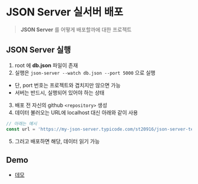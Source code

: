 # JSON Server 실서버 배포
> **JSON Server** 를 어떻게 배포할까에 대한 프로젝트

## JSON Server 실행
1. root 에 **db.json** 파일이 존재
2. 실행은 `json-server --watch db.json --port 5000` 으로 실행
  - 단, port 번호는 프로젝트와 겹치지만 않으면 가능
  - 서버는 반드시, 실행되어 있어야 하는 상태

3. 배포 전 자신의 github `<repository>` 생성
4. 데이터 불러오는 URL에 localhost 대신 아래와 같이 사용

```js
// 아래는 예시
const url = 'https://my-json-server.typicode.com/st20916/json-server-test/board';
```

5. 그러고 배포하면 해당, 데이터 읽기 가능


## Demo
* [데모](https://jeongjarry-json-server.netlify.app)